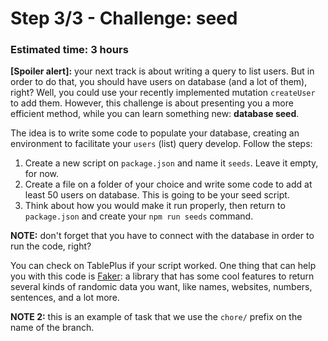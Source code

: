 # Step 3/3 - Challenge: seed
### Estimated time: 3 hours

**[Spoiler alert]:** your next track is about writing a query to list users. But in order to do that, you should have users on database (and a lot of them), right? Well, you could use your recently implemented mutation `createUser` to add them. However, this challenge is about presenting you a more efficient method, while you can learn something new: **database seed**.

The idea is to write some code to populate your database, creating an environment to facilitate your `users` (list) query develop. Follow the steps:

1. Create a new script on `package.json` and name it `seeds`. Leave it empty, for now.
1. Create a file on a folder of your choice and write some code to add at least 50 users on database. This is going to be your seed script.
1. Think about how you would make it run properly, then return to `package.json` and create your `npm run seeds` command.

**NOTE:** don't forget that you have to connect with the database in order to run the code, right?

You can check on TablePlus if your script worked. One thing that can help you with this code is [Faker](https://www.npmjs.com/package/faker): a library that has some cool features to return several kinds of randomic data you want, like names, websites, numbers, sentences, and a lot more.

**NOTE 2:** this is an example of task that we use the `chore/` prefix on the name of the branch.
